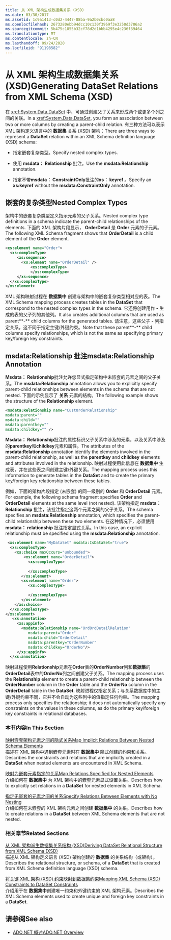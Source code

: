 ```yaml
---
title: 从 XML 架构生成数据集关系 (XSD)
ms.date: 03/30/2017
ms.assetid: 1c9a1413-c0d2-4447-88ba-9a2b0cbc0aa8
ms.openlocfilehash: 2673280ebb94dcc10c130f3969f3e3250d3706a2
ms.sourcegitcommit: 5b475c1855b32cf78d2d1bbb4295e4c236f39464
ms.translationtype: MT
ms.contentlocale: zh-CN
ms.lasthandoff: 09/24/2020
ms.locfileid: "91198582"
---
```

# <a name="generating-dataset-relations-from-xml-schema-xsd"></a><span data-ttu-id="59064-102">从 XML 架构生成数据集关系 (XSD)</span><span class="sxs-lookup"><span data-stu-id="59064-102">Generating DataSet Relations from XML Schema (XSD)</span></span>

<span data-ttu-id="59064-103">在 <xref:System.Data.DataSet> 中，可通过创建父子关系来形成两个或更多个列之间的关联。</span><span class="sxs-lookup"><span data-stu-id="59064-103">In a <xref:System.Data.DataSet>, you form an association between two or more columns by creating a parent-child relation.</span></span> <span data-ttu-id="59064-104">有三种方法可以表示 XML 架构定义语言中的 **数据集** 关系 (XSD) 架构：</span><span class="sxs-lookup"><span data-stu-id="59064-104">There are three ways to represent a **DataSet** relation within an XML Schema definition language (XSD) schema:</span></span>  
  
- <span data-ttu-id="59064-105">指定嵌套复杂类型。</span><span class="sxs-lookup"><span data-stu-id="59064-105">Specify nested complex types.</span></span>  
  
- <span data-ttu-id="59064-106">使用 **msdata： Relationship** 批注。</span><span class="sxs-lookup"><span data-stu-id="59064-106">Use the **msdata:Relationship** annotation.</span></span>  
  
- <span data-ttu-id="59064-107">指定不带**msdata： ConstraintOnly**批注的**xs： keyref** 。</span><span class="sxs-lookup"><span data-stu-id="59064-107">Specify an **xs:keyref** without the **msdata:ConstraintOnly** annotation.</span></span>  
  
## <a name="nested-complex-types"></a><span data-ttu-id="59064-108">嵌套的复杂类型</span><span class="sxs-lookup"><span data-stu-id="59064-108">Nested Complex Types</span></span>  

 <span data-ttu-id="59064-109">架构中的嵌套复杂类型定义指示元素的父子关系。</span><span class="sxs-lookup"><span data-stu-id="59064-109">Nested complex type definitions in a schema indicate the parent-child relationships of the elements.</span></span> <span data-ttu-id="59064-110">下面的 XML 架构片段显示， **OrderDetail** 是 **Order** 元素的子元素。</span><span class="sxs-lookup"><span data-stu-id="59064-110">The following XML Schema fragment shows that **OrderDetail** is a child element of the **Order** element.</span></span>  
  
```xml  
<xs:element name="Order">  
  <xs:complexType>  
     <xs:sequence>
       <xs:element name="OrderDetail" />  
           <xs:complexType>
           </xs:complexType>  
     </xs:sequence>  
  </xs:complexType>  
</xs:element>  
```  
  
 <span data-ttu-id="59064-111">XML 架构映射过程在 **数据集中** 创建与架构中的嵌套复杂类型相对应的表。</span><span class="sxs-lookup"><span data-stu-id="59064-111">The XML Schema mapping process creates tables in the **DataSet** that correspond to the nested complex types in the schema.</span></span> <span data-ttu-id="59064-112">它还将创建用作 **-** 生成的表的父子列的其他列。</span><span class="sxs-lookup"><span data-stu-id="59064-112">It also creates additional columns that are used as parent**-** child columns for the generated tables.</span></span> <span data-ttu-id="59064-113">请注意，这些父子 **-** 列指定关系，这不同于指定主键/外键约束。</span><span class="sxs-lookup"><span data-stu-id="59064-113">Note that these parent**-** child columns specify relationships, which is not the same as specifying primary key/foreign key constraints.</span></span>  
  
## <a name="msdatarelationship-annotation"></a><span data-ttu-id="59064-114">msdata:Relationship 批注</span><span class="sxs-lookup"><span data-stu-id="59064-114">msdata:Relationship Annotation</span></span>  

 <span data-ttu-id="59064-115">**Msdata： Relationship**批注允许您显式指定架构中未嵌套的元素之间的父子关系。</span><span class="sxs-lookup"><span data-stu-id="59064-115">The **msdata:Relationship** annotation allows you to explicitly specify parent-child relationships between elements in the schema that are not nested.</span></span> <span data-ttu-id="59064-116">下面的示例显示了 **关系** 元素的结构。</span><span class="sxs-lookup"><span data-stu-id="59064-116">The following example shows the structure of the **Relationship** element.</span></span>  
  
```xml  
<msdata:Relationship name="CustOrderRelationship"
msdata:parent=""
msdata:child=""
msdata:parentkey=""
msdata:childkey="" />  
```  
  
 <span data-ttu-id="59064-117">**Msdata： Relationship**批注的属性标识父子关系中涉及的元素，以及关系中涉及的**parentkey**和**childkey**元素和属性。</span><span class="sxs-lookup"><span data-stu-id="59064-117">The attributes of the **msdata:Relationship** annotation identify the elements involved in the parent-child relationship, as well as the **parentkey** and **childkey** elements and attributes involved in the relationship.</span></span> <span data-ttu-id="59064-118">映射过程使用此信息在 **数据集中** 生成表，并在这些表之间创建主键/外键关系。</span><span class="sxs-lookup"><span data-stu-id="59064-118">The mapping process uses this information to generate tables in the **DataSet** and to create the primary key/foreign key relationship between these tables.</span></span>  
  
 <span data-ttu-id="59064-119">例如，下面的架构片段指定 (未嵌套) 的同一级别的 **Order** 和 **OrderDetail** 元素。</span><span class="sxs-lookup"><span data-stu-id="59064-119">For example, the following schema fragment specifies **Order** and **OrderDetail** elements at the same level (not nested).</span></span> <span data-ttu-id="59064-120">该架构指定 **msdata： Relationship** 批注，该批注指定这两个元素之间的父子关系。</span><span class="sxs-lookup"><span data-stu-id="59064-120">The schema specifies an **msdata:Relationship** annotation, which specifies the parent-child relationship between these two elements.</span></span> <span data-ttu-id="59064-121">在这种情况下，必须使用 **msdata： relationship** 批注指定显式关系。</span><span class="sxs-lookup"><span data-stu-id="59064-121">In this case, an explicit relationship must be specified using the **msdata:Relationship** annotation.</span></span>  
  
```xml  
 <xs:element name="MyDataSet" msdata:IsDataSet="true">  
  <xs:complexType>  
    <xs:choice maxOccurs="unbounded">  
        <xs:element name="OrderDetail">  
          <xs:complexType>  
  
          </xs:complexType>  
       </xs:element>  
       <xs:element name="Order">  
          <xs:complexType>  
  
          </xs:complexType>  
       </xs:element>  
    </xs:choice>  
  </xs:complexType>  
</xs:element>  
   <xs:annotation>  
     <xs:appinfo>  
       <msdata:Relationship name="OrdOrdDetailRelation"  
          msdata:parent="Order"  
          msdata:child="OrderDetail"
          msdata:parentkey="OrderNumber"  
          msdata:childkey="OrderNo"/>  
     </xs:appinfo>  
  </xs:annotation>  
```  
  
 <span data-ttu-id="59064-122">映射过程使用**Relationship**元素在**Order**表的**OrderNumber**列和**数据集**的**OrderDetail**表中的**OrderNo**列之间创建父子关系。</span><span class="sxs-lookup"><span data-stu-id="59064-122">The mapping process uses the **Relationship** element to create a parent-child relationship between the **OrderNumber** column in the **Order** table and the **OrderNo** column in the **OrderDetail** table in the **DataSet**.</span></span> <span data-ttu-id="59064-123">映射进程仅指定关系；与关系数据库中的主键/外键约束不同，它并不会自动为这些列中的值指定任何约束。</span><span class="sxs-lookup"><span data-stu-id="59064-123">The mapping process only specifies the relationship; it does not automatically specify any constraints on the values in these columns, as do the primary key/foreign key constraints in relational databases.</span></span>  
  
### <a name="in-this-section"></a><span data-ttu-id="59064-124">本节内容</span><span class="sxs-lookup"><span data-stu-id="59064-124">In This Section</span></span>  

 [<span data-ttu-id="59064-125">映射嵌套架构元素之间的隐式关系</span><span class="sxs-lookup"><span data-stu-id="59064-125">Map Implicit Relations Between Nested Schema Elements</span></span>](map-implicit-relations-between-nested-schema-elements.md)  
 <span data-ttu-id="59064-126">描述在 XML 架构中遇到嵌套元素时在 **数据集中** 隐式创建的约束和关系。</span><span class="sxs-lookup"><span data-stu-id="59064-126">Describes the constraints and relations that are implicitly created in a **DataSet** when nested elements are encountered in XML Schema.</span></span>  
  
 [<span data-ttu-id="59064-127">映射为嵌套元素指定的关系</span><span class="sxs-lookup"><span data-stu-id="59064-127">Map Relations Specified for Nested Elements</span></span>](map-relations-specified-for-nested-elements.md)  
 <span data-ttu-id="59064-128">介绍如何在 **数据集中** 为 XML 架构中的嵌套元素显式设置关系。</span><span class="sxs-lookup"><span data-stu-id="59064-128">Describes how to explicitly set relations in a **DataSet** for nested elements in XML Schema.</span></span>  
  
 [<span data-ttu-id="59064-129">指定无嵌套的元素之间的关系</span><span class="sxs-lookup"><span data-stu-id="59064-129">Specify Relations Between Elements with No Nesting</span></span>](specify-relations-between-elements-with-no-nesting.md)  
 <span data-ttu-id="59064-130">介绍如何在未嵌套的 XML 架构元素之间创建 **数据集中** 的关系。</span><span class="sxs-lookup"><span data-stu-id="59064-130">Describes how to create relations in a **DataSet** between XML Schema elements that are not nested.</span></span>  
  
### <a name="related-sections"></a><span data-ttu-id="59064-131">相关章节</span><span class="sxs-lookup"><span data-stu-id="59064-131">Related Sections</span></span>  

 [<span data-ttu-id="59064-132">从 XML 架构派生数据集关系结构 (XSD)</span><span class="sxs-lookup"><span data-stu-id="59064-132">Deriving DataSet Relational Structure from XML Schema (XSD)</span></span>](deriving-dataset-relational-structure-from-xml-schema-xsd.md)  
 <span data-ttu-id="59064-133">描述从 XML 架构定义语言 (XSD) 架构创建的 **数据集** 的关系结构（或架构）。</span><span class="sxs-lookup"><span data-stu-id="59064-133">Describes the relational structure, or schema, of a **DataSet** that is created from XML Schema definition language (XSD) schema.</span></span>  
  
 [<span data-ttu-id="59064-134">将关键 XML 架构 (XSD) 约束映射到数据集约束</span><span class="sxs-lookup"><span data-stu-id="59064-134">Mapping XML Schema (XSD) Constraints to DataSet Constraints</span></span>](mapping-xml-schema-xsd-constraints-to-dataset-constraints.md)  
 <span data-ttu-id="59064-135">介绍用于在 **数据集中**创建唯一约束和外键约束的 XML 架构元素。</span><span class="sxs-lookup"><span data-stu-id="59064-135">Describes the XML Schema elements used to create unique and foreign key constraints in a **DataSet**.</span></span>  
  
## <a name="see-also"></a><span data-ttu-id="59064-136">请参阅</span><span class="sxs-lookup"><span data-stu-id="59064-136">See also</span></span>

- [<span data-ttu-id="59064-137">ADO.NET 概述</span><span class="sxs-lookup"><span data-stu-id="59064-137">ADO.NET Overview</span></span>](../ado-net-overview.md)
